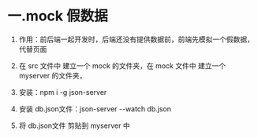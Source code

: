 # 一.mock 假数据

1. 作用：前后端一起开发时，后端还没有提供数据前，前端先模拟一个假数据，代替页面

2. 在 src 文件中 建立一个 mock 的文件夹，在 mock 文件中 建立一个 myserver 的文件夹，

3. 安装：npm i -g json-server

4. 安装 db.json文件：json-server --watch db.json

5. 将 db.json文件 剪贴到 myserver 中




